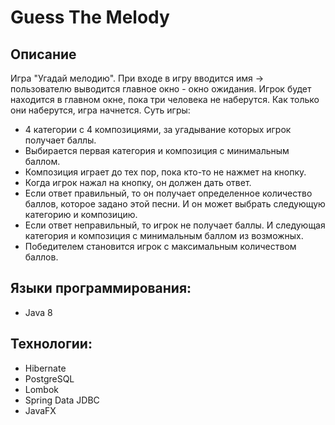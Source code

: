 # Guess The Melody
## Описание

Игра "Угадай мелодию". При входе в игру вводится имя -> пользователю выводится главное окно - окно ожидания.
Игрок будет находится в главном окне, пока три человека не наберутся. Как только они наберутся, игра начнется.
Суть игры:
- 4 категории с 4 композициями, за угадывание которых игрок получает баллы.
- Выбирается первая категория и композиция с минимальным баллом.
- Композиция играет до тех пор, пока кто-то не нажмет на кнопку.
- Когда игрок нажал на кнопку, он должен дать ответ.
- Если ответ правильный, то он получает определенное количество баллов, которое задано этой песни. И он может выбрать следующую категорию и композицию.
- Если ответ неправильный, то игрок не получает баллы. И следующая категория и композиция с минимальным баллом из возможных.
- Победителем становится игрок с максимальным количеством баллов.

##  Языки программирования:
* Java 8

## Технологии:
* Hibernate
* PostgreSQL
* Lombok
* Spring Data JDBC
* JavaFX
